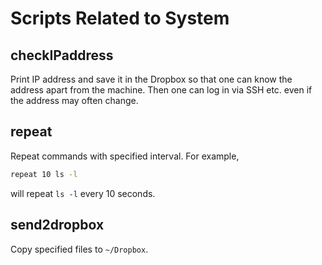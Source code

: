 # Scripts Related to System

## checkIPaddress

Print IP address and save it in the Dropbox so that one can know the address apart from the machine. Then one can log in via SSH etc. even if the address may often change.

## repeat

Repeat commands with specified interval. For example,

```sh
repeat 10 ls -l
```

will repeat `ls -l` every 10 seconds.

## send2dropbox

Copy specified files to `~/Dropbox`.
